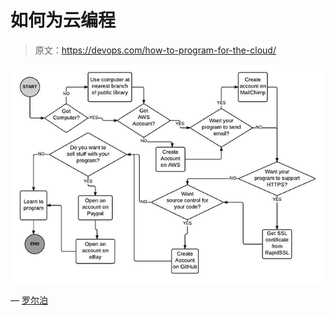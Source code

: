 # 如何为云编程

> 原文：<https://devops.com/how-to-program-for-the-cloud/>

![How to Program for the Cloud](img/fa934127f930826e44c5b4e8ce77d528.png)

— [罗尔泊](https://devops.com/author/breselman/)